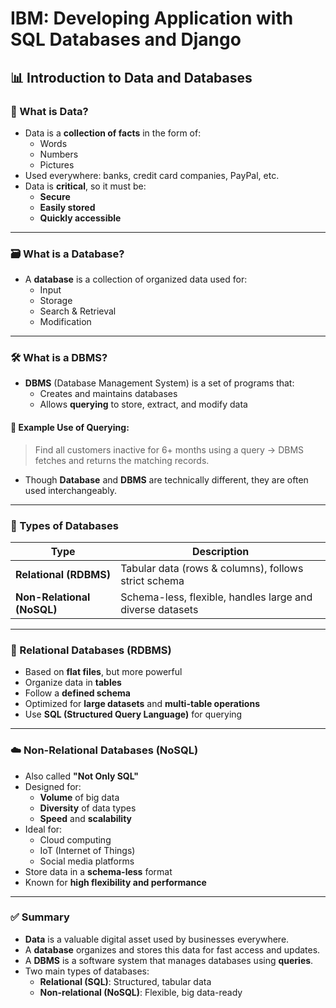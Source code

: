 # IBM: Developing Application with SQL Databases and Django

## 📊 Introduction to Data and Databases

### 🧠 What is Data?
- Data is a **collection of facts** in the form of:
  - Words
  - Numbers
  - Pictures
- Used everywhere: banks, credit card companies, PayPal, etc.
- Data is **critical**, so it must be:
  - **Secure**
  - **Easily stored**
  - **Quickly accessible**

---

### 🗃️ What is a Database?
- A **database** is a collection of organized data used for:
  - Input
  - Storage
  - Search & Retrieval
  - Modification

---

### 🛠️ What is a DBMS?
- **DBMS** (Database Management System) is a set of programs that:
  - Creates and maintains databases
  - Allows **querying** to store, extract, and modify data

#### 🧪 Example Use of Querying:
> Find all customers inactive for 6+ months using a query → DBMS fetches and returns the matching records.

- Though **Database** and **DBMS** are technically different, they are often used interchangeably.

---

### 🧩 Types of Databases

| Type              | Description |
|-------------------|-------------|
| **Relational (RDBMS)** | Tabular data (rows & columns), follows strict schema |
| **Non-Relational (NoSQL)** | Schema-less, flexible, handles large and diverse datasets |

---

### 🧮 Relational Databases (RDBMS)

- Based on **flat files**, but more powerful
- Organize data in **tables**
- Follow a **defined schema**
- Optimized for **large datasets** and **multi-table operations**
- Use **SQL (Structured Query Language)** for querying

---

### ☁️ Non-Relational Databases (NoSQL)

- Also called **"Not Only SQL"**
- Designed for:
  - **Volume** of big data
  - **Diversity** of data types
  - **Speed** and **scalability**
- Ideal for:
  - Cloud computing
  - IoT (Internet of Things)
  - Social media platforms
- Store data in a **schema-less** format
- Known for **high flexibility and performance**

---

### ✅ Summary

- **Data** is a valuable digital asset used by businesses everywhere.
- A **database** organizes and stores this data for fast access and updates.
- A **DBMS** is a software system that manages databases using **queries**.
- Two main types of databases:
  - **Relational (SQL)**: Structured, tabular data
  - **Non-relational (NoSQL)**: Flexible, big data-ready
